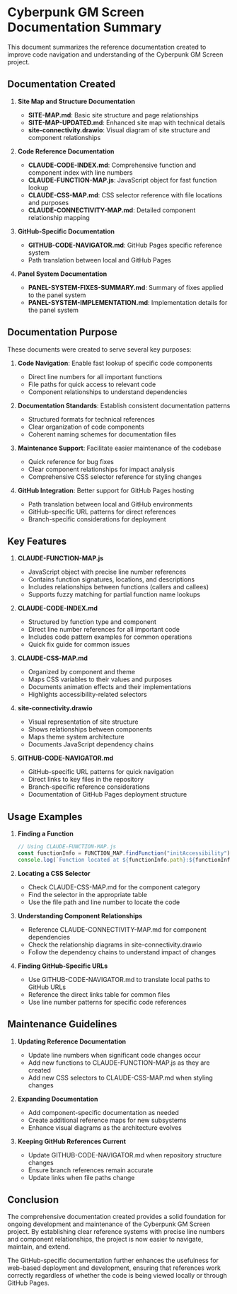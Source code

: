 # Cyberpunk GM Screen Documentation Summary

This document summarizes the reference documentation created to improve code navigation and understanding of the Cyberpunk GM Screen project.

## Documentation Created

1. **Site Map and Structure Documentation**
   - **SITE-MAP.md**: Basic site structure and page relationships
   - **SITE-MAP-UPDATED.md**: Enhanced site map with technical details
   - **site-connectivity.drawio**: Visual diagram of site structure and component relationships

2. **Code Reference Documentation**
   - **CLAUDE-CODE-INDEX.md**: Comprehensive function and component index with line numbers
   - **CLAUDE-FUNCTION-MAP.js**: JavaScript object for fast function lookup
   - **CLAUDE-CSS-MAP.md**: CSS selector reference with file locations and purposes
   - **CLAUDE-CONNECTIVITY-MAP.md**: Detailed component relationship mapping

3. **GitHub-Specific Documentation**
   - **GITHUB-CODE-NAVIGATOR.md**: GitHub Pages specific reference system
   - Path translation between local and GitHub Pages

4. **Panel System Documentation**
   - **PANEL-SYSTEM-FIXES-SUMMARY.md**: Summary of fixes applied to the panel system
   - **PANEL-SYSTEM-IMPLEMENTATION.md**: Implementation details for the panel system

## Documentation Purpose

These documents were created to serve several key purposes:

1. **Code Navigation**: Enable fast lookup of specific code components
   - Direct line numbers for all important functions
   - File paths for quick access to relevant code
   - Component relationships to understand dependencies

2. **Documentation Standards**: Establish consistent documentation patterns
   - Structured formats for technical references
   - Clear organization of code components
   - Coherent naming schemes for documentation files

3. **Maintenance Support**: Facilitate easier maintenance of the codebase
   - Quick reference for bug fixes
   - Clear component relationships for impact analysis
   - Comprehensive CSS selector reference for styling changes

4. **GitHub Integration**: Better support for GitHub Pages hosting
   - Path translation between local and GitHub environments
   - GitHub-specific URL patterns for direct references
   - Branch-specific considerations for deployment

## Key Features

1. **CLAUDE-FUNCTION-MAP.js**
   - JavaScript object with precise line number references
   - Contains function signatures, locations, and descriptions
   - Includes relationships between functions (callers and callees)
   - Supports fuzzy matching for partial function name lookups

2. **CLAUDE-CODE-INDEX.md**
   - Structured by function type and component
   - Direct line number references for all important code
   - Includes code pattern examples for common operations
   - Quick fix guide for common issues

3. **CLAUDE-CSS-MAP.md**
   - Organized by component and theme
   - Maps CSS variables to their values and purposes
   - Documents animation effects and their implementations
   - Highlights accessibility-related selectors

4. **site-connectivity.drawio**
   - Visual representation of site structure
   - Shows relationships between components
   - Maps theme system architecture
   - Documents JavaScript dependency chains

5. **GITHUB-CODE-NAVIGATOR.md**
   - GitHub-specific URL patterns for quick navigation
   - Direct links to key files in the repository
   - Branch-specific reference considerations
   - Documentation of GitHub Pages deployment structure

## Usage Examples

1. **Finding a Function**
   ```javascript
   // Using CLAUDE-FUNCTION-MAP.js
   const functionInfo = FUNCTION_MAP.findFunction("initAccessibility");
   console.log(`Function located at ${functionInfo.path}:${functionInfo.line}`);
   ```

2. **Locating a CSS Selector**
   - Check CLAUDE-CSS-MAP.md for the component category
   - Find the selector in the appropriate table
   - Use the file path and line number to locate the code

3. **Understanding Component Relationships**
   - Reference CLAUDE-CONNECTIVITY-MAP.md for component dependencies
   - Check the relationship diagrams in site-connectivity.drawio
   - Follow the dependency chains to understand impact of changes

4. **Finding GitHub-Specific URLs**
   - Use GITHUB-CODE-NAVIGATOR.md to translate local paths to GitHub URLs
   - Reference the direct links table for common files
   - Use line number patterns for specific code references

## Maintenance Guidelines

1. **Updating Reference Documentation**
   - Update line numbers when significant code changes occur
   - Add new functions to CLAUDE-FUNCTION-MAP.js as they are created
   - Add new CSS selectors to CLAUDE-CSS-MAP.md when styling changes

2. **Expanding Documentation**
   - Add component-specific documentation as needed
   - Create additional reference maps for new subsystems
   - Enhance visual diagrams as the architecture evolves

3. **Keeping GitHub References Current**
   - Update GITHUB-CODE-NAVIGATOR.md when repository structure changes
   - Ensure branch references remain accurate
   - Update links when file paths change

## Conclusion

The comprehensive documentation created provides a solid foundation for ongoing development and maintenance of the Cyberpunk GM Screen project. By establishing clear reference systems with precise line numbers and component relationships, the project is now easier to navigate, maintain, and extend.

The GitHub-specific documentation further enhances the usefulness for web-based deployment and development, ensuring that references work correctly regardless of whether the code is being viewed locally or through GitHub Pages.
